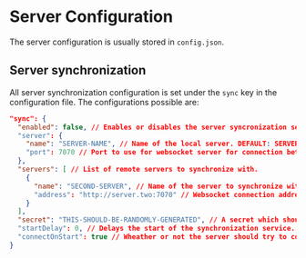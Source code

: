 # Server Configuration

The server configuration is usually stored in `config.json`.

## Server synchronization

All server synchronization configuration is set under the `sync` key in the configuration file. The configurations
possible are:

```json
"sync": {
  "enabled": false, // Enables or disables the server syncronization service. DEFAULT: false
  "server": {
    "name": "SERVER-NAME", // Name of the local server. DEFAULT: SERVER-NAME
    "port": 7070 // Port to use for websocket server for connection between servers. DEFAULT: 7070
  },
  "servers": [ // List of remote servers to synchronize with.
    {
      "name": "SECOND-SERVER", // Name of the server to synchronize with. DEFAULT: SECOND-SERVER
      "address": "http://server.two:7070" // Websocket connection address. DEFAULT: http://server.two:7070
    }
  ],
  "secret": "THIS-SHOULD-BE-RANDOMLY-GENERATED", // A secret which should be shared between all servers. This should be generated using a tool such as: https://www.random.org/strings/?num=5&len=20&digits=on&upperalpha=on&loweralpha=on&format=plain
  "startDelay": 0, // Delays the start of the synchronization service. Used for development. UNIT: ms DEFAULT: 0
  "connectOnStart": true // Wheather or not the server should try to connect to remote servers on start. Used for development. This should be left on 'true' in almost all cases. DEFAULT: true
}
```
